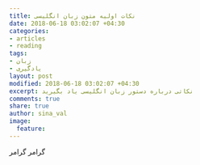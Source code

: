 ```yaml
---
title: نکات اولیه متون زبان انگلیسی
date: 2018-06-18 03:02:07 +04:30
categories:
- articles
- reading
tags:
- زبان
- یادگیری
layout: post
modified: 2018-06-18 03:02:07 +04:30
excerpt: نکاتی درباره دستور زبان انگلیسی یاد بگیرید
comments: true
share: true
author: sina_val
image:
  feature: 
---
```


گرامر گرامر